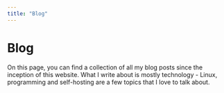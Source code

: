 ```yaml
---
title: "Blog"
---
```


# Blog
On this page, you can find a collection of all my blog posts since the inception of this website. What I write about is mostly technology - Linux, programming and self-hosting are a few topics that I love to talk about.